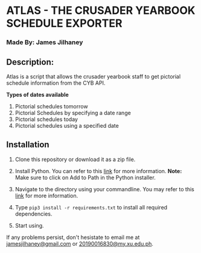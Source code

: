 # __ATLAS - THE CRUSADER YEARBOOK SCHEDULE EXPORTER__

### Made By: James Jilhaney

## __Description:__
Atlas is a script that allows the crusader yearbook staff to get pictorial schedule information from the CYB API.

__Types of dates available__
1. Pictorial schedules tomorrow
1. Pictorial Schedules by specifying a date range
2. Pictorial schedules today
3. Pictorial schedules using a specified date

## Installation
1. Clone this repository or download it as a zip file.
1. Install Python. You can refer to this [link](https://www.tomshardware.com/how-to/install-python-on-windows-10-and-11) for more information. __Note:__ Make sure to click on Add to Path in the Python installer.

1. Navigate to the directory using your commandline. You may refer to this [link](https://www.lifewire.com/change-directories-in-command-prompt-5185508) for more information.

1. Type ```pip3 install -r requirements.txt``` to install all required dependencies.

1. Start using.

If any problems persist, don't hesistate to email me at jamesjilhaney@gmail.com or 20190016830@my.xu.edu.ph.